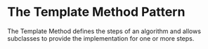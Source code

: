 # The Template Method Pattern

The Template Method defines the steps of an algorithm and allows subclasses to provide the implementation for one or more steps.    